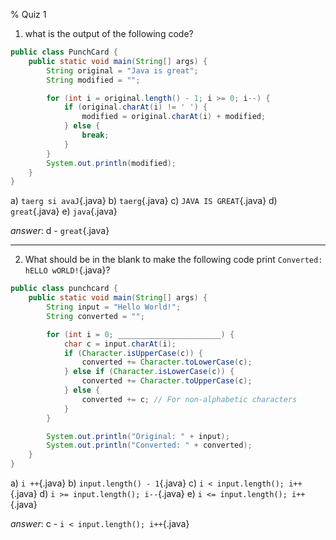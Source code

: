 % Quiz 1

1. what is the output of the following code?

```java
public class PunchCard {
	public static void main(String[] args) {
		String original = "Java is great";
		String modified = "";

		for (int i = original.length() - 1; i >= 0; i--) {
			if (original.charAt(i) != ' ') {
				modified = original.charAt(i) + modified;
			} else {
				break;
			}
		}
		System.out.println(modified);
	}
}
```

a) `taerg si avaJ`{.java}
b) `taerg`{.java}
c) `JAVA IS GREAT`{.java}
d) `great`{.java}
e) `java`{.java}


_answer_: d - `great`{.java}

---

2. What should be in the blank to make the following code print `Converted: hELLO wORLD!`{.java}?

```java
public class punchcard {
	public static void main(String[] args) {
		String input = "Hello World!";
		String converted = "";

		for (int i = 0; _______________________) {
			char c = input.charAt(i);
			if (Character.isUpperCase(c)) {
				converted += Character.toLowerCase(c);
			} else if (Character.isLowerCase(c)) {
				converted += Character.toUpperCase(c);
			} else {
				converted += c; // For non-alphabetic characters
			}
		}

		System.out.println("Original: " + input);
		System.out.println("Converted: " + converted);
	}
}
```

a) `i ++`{.java}
b) `input.length() - 1`{.java}
c) `i < input.length(); i++`{.java}
d) `i >= input.length(); i--`{.java}
e) `i <= input.length(); i++`{.java}

_answer_: c - `i < input.length(); i++`{.java}
